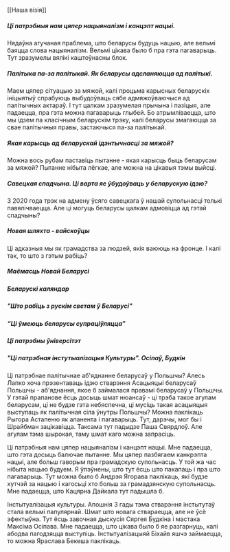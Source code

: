 [[Наша візія]]
##### Ці патрэбныя нам цяпер нацыяналізм і канцэпт нацыі.
Нядаўна агучаная праблема, што беларусы будуць нацыю, але вельмі баяцца слова нацыяналізм. Вельмі цікава было б пра гэта пагаварыць. Тут зразумелы вялікі каштоўнасны блок.
##### Палітыка па-за палітыкай. Як беларусы адсланяюцца ад палітыкі.
Маем цяпер сітуацыю за мяжой, калі процьма карысных беларускіх ініцыятыў спрабуюць выбудоўваць сябе адмяжоўваючыся ад палітычных актараў. І тут цалкам зразумелая прычына і пазіцыя, але падаецца, пра гэта можна пагаварыць глыбей. Бо атрымліваецца, што мы ідзем па класічным беларускім трэку, калі беларусы змагаюцца за свае палітычныя правы, застаючыся па-за палітыкай.
##### Якая карысць ад беларускай ідэнтычнасці за мяжой?
Можна вось рубам паставіць пытанне - якая карысць быць беларусам за мяжой? Пытанне нібыта лёгкае, але можна на цікавыя тэмы выйсці.
##### Савецкая спадчына. Ці варта яе ўбудоўваць у беларускую ідэю?
З 2020 года трэк на адмену ўсяго савецкага ў нашай супольнасці толькі павялічваецца. Але ці могуць беларусы цалкам адмовіцца ад гэтай спадчыны?
##### Новая шляхта - вайскоўцы
Ці адказныя мы як грамадства за людзей, якія ваююць на фронце. І калі так, то што з гэтым рабіць?
##### Маёмасць Новай Беларусі

##### Беларускі каляндар

##### "Што рабіць з рускім светам ў Беларусі"

##### “Ці ўмеюць беларусы супраціўляцца”

##### Ці патрэбны ўніверсітэт

##### "Ці патрэбная інстутыалізацыя Культуры". Осіпаў, Будкін


Ці патрэбнае палітычнае аб'яднанне беларусаў у Польшчы?
Алесь Лапко хоча прэзентаваць ідэю стварэння Асацыяцыі беларусаў Польшчы - аб'яднання, якое б займалася правамі беларусаў у Польшчы. 
У гэтай прапанове ёсць досыць шмат нюансаў - ці трэба такое агулам беларусам, ці не будзе гэта небяспечна, ці мусіць такая асацыяцыя выступаць як палітычная сіла ўнутры Польшчы?
Можна паклікаць Рыгора Астапеню як апанента і пагаварыць. Тут, дарэчы, мог бы і Шрайбман зацікавіцца. Таксама тут падыдзе Паша Свярдлоў. Але агулам тэма шырокая, таму шмат каго можна запрасіць.

Ці патрэбныя нам цяпер нацыяналізм і канцэпт нацыі.
Мне падаецца, што гэта досыць балючае пытанне. Мы цяпер пазбягаем канкрэпта нацыі, але больш гаворым пра грамадскую супольнасць. 
У той жа час нібыта нацыю будуем. 
Я ўпэўнены, што тут ёсць што пакапаць і пра што пагаварыць. 
Тут можна было б Андрэя Ягорава паклікаць, які будзе хутчэй за нацыю і кагосьці хто больш за грамадзянскую супольнасць. Мне падаецца, што Кацярна Дайкала тут падышла б.

Інстытуалізацыя культуры.
Апошнія 3 гады тэма стварэння інстытутаў стала вельмі папулярнай. Шмат што новага ствараецца, але не ўсё эфектыўна. Тут ёсць завочная дыскусія Сяргея Будкіна і мастака Максіма Осіпава. Мне падаецца, што цікава было б яе разгарнуць, калі абодва пагодзяцца выступіць.
Інстытуалізацыяй Біхайв яшчэ займаецца, то можна Яраслава Бекеша паклікаць.

